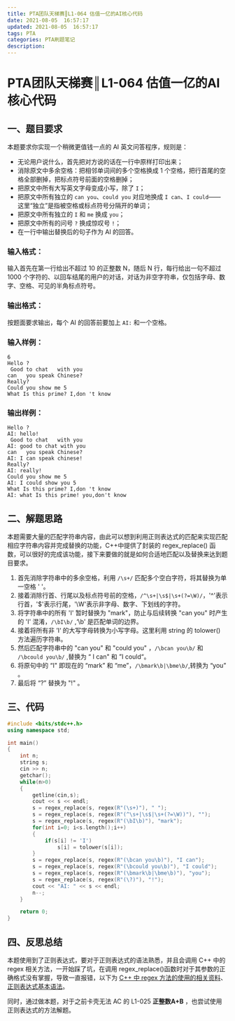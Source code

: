 ```yaml
---
title: PTA团队天梯赛║L1-064 估值一亿的AI核心代码
date: 2021-08-05  16:57:17
updated: 2021-08-05  16:57:17
tags: PTA
categories: PTA刷题笔记
description:
---
```


# PTA团队天梯赛║L1-0**64 估值一亿的AI核心代码**

## 一、题目要求

本题要求你实现一个稍微更值钱一点的 AI 英文问答程序，规则是：

- 无论用户说什么，首先把对方说的话在一行中原样打印出来；
- 消除原文中多余空格：把相邻单词间的多个空格换成 1 个空格，把行首尾的空格全部删掉，把标点符号前面的空格删掉；
- 把原文中所有大写英文字母变成小写，除了 `I`；
- 把原文中所有独立的 `can you`、`could you` 对应地换成 `I can`、`I could`—— 这里“独立”是指被空格或标点符号分隔开的单词；
- 把原文中所有独立的 `I` 和 `me` 换成 `you`；
- 把原文中所有的问号 `?` 换成惊叹号 `!`；
- 在一行中输出替换后的句子作为 AI 的回答。

### 输入格式：

输入首先在第一行给出不超过 10 的正整数 N，随后 N 行，每行给出一句不超过 1000 个字符的、以回车结尾的用户的对话，对话为非空字符串，仅包括字母、数字、空格、可见的半角标点符号。

### 输出格式：

按题面要求输出，每个 AI 的回答前要加上 `AI:` 和一个空格。

### 输入样例：

```in
6
Hello ?
 Good to chat   with you
can   you speak Chinese?
Really?
Could you show me 5
What Is this prime? I,don 't know
```

### 输出样例：

```out
Hello ?
AI: hello!
 Good to chat   with you
AI: good to chat with you
can   you speak Chinese?
AI: I can speak chinese!
Really?
AI: really!
Could you show me 5
AI: I could show you 5
What Is this prime? I,don 't know
AI: what Is this prime! you,don't know
```

## 二、解题思路

本题需要大量的匹配字符串内容，由此可以想到利用正则表达式的匹配来实现匹配相应字符串内容并完成替换的功能，C++中提供了封装的 regex_replace() 函数，可以很好的完成该功能，接下来要做的就是如何合适地匹配以及替换来达到题目要求。

1. 首先消除字符串中的多余空格，利用 `/\s+/` 匹配多个空白字符，将其替换为单一空格 ' '。
2. 接着消除行首、行尾以及标点符号前的空格，`/^\s+|\s$|\s+(?=\W)/`，'^'表示行首，'$'表示行尾，'\W'表示非字母、数字、下划线的字符。
3. 将字符串中的所有 'I' 暂时替换为 "mark"，防止与后续转换 "can you" 时产生的 'I' 混淆，`/\bI\b/` ,‘\b' 是匹配单词的边界。
4. 接着将所有非 ’I‘ 的大写字母转换为小写字母。这里利用 string 的 tolower() 方法遍历字符串。
5. 然后匹配字符串中的 "can you" 和 "could you" ，`/\bcan you\b/` 和 `/\bcould you\b/` ,替换为 “ I can" 和 ”I could“。
6. 将原句中的 “I" 即现在的 “mark” 和 “me”，`/\bmark\b|\bme\b/`,转换为 “you” 。
7. 最后将 “?” 替换为 "!" 。

## 三、代码

```cpp
#include <bits/stdc++.h>
using namespace std;

int main()
{
    int n;
    string s;
    cin >> n;
    getchar();
    while(n>0)
    {
        getline(cin,s);
        cout << s << endl;
        s = regex_replace(s, regex(R"(\s+)"), " ");
        s = regex_replace(s, regex(R"(^\s+|\s$|\s+(?=\W))"), "");
        s = regex_replace(s, regex(R"(\bI\b)"), "mark");
        for(int i=0; i<s.length();i++)
        {
            if(s[i] != 'I')
                s[i] = tolower(s[i]);
        }
        s = regex_replace(s, regex(R"(\bcan you\b)"), "I can");
        s = regex_replace(s, regex(R"(\bcould you\b)"), "I could");
        s = regex_replace(s, regex(R"(\bmark\b|\bme\b)"), "you");
        s = regex_replace(s, regex(R"(\?)"), "!");
        cout << "AI: " << s << endl;
        n--;
    }

    return 0;
}
```

## 四、反思总结

本题使用到了正则表达式，要对于正则表达式的语法熟悉，并且会调用 C++ 中的 regex 相关方法，一开始踩了坑，在调用 regex_replace()函数时对于其参数的正确格式没有掌握，导致一直报错，以下为 [C++ 中 regex 方法的使用的相关资料](https://blog.csdn.net/qq_34802416/article/details/79307102?spm=1001.2101.3001.6650.1&utm_medium=distribute.pc_relevant.none-task-blog-2%7Edefault%7ECTRLIST%7ERate-1.pc_relevant_default&depth_1-utm_source=distribute.pc_relevant.none-task-blog-2%7Edefault%7ECTRLIST%7ERate-1.pc_relevant_default&utm_relevant_index=2)、[正则表达式基本语法](https://www.runoob.com/regexp/regexp-metachar.html)。

同时，通过做本题，对于之前卡壳无法 AC 的 L1-025 **正整数A+B** ，也尝试使用正则表达式的方法解题。